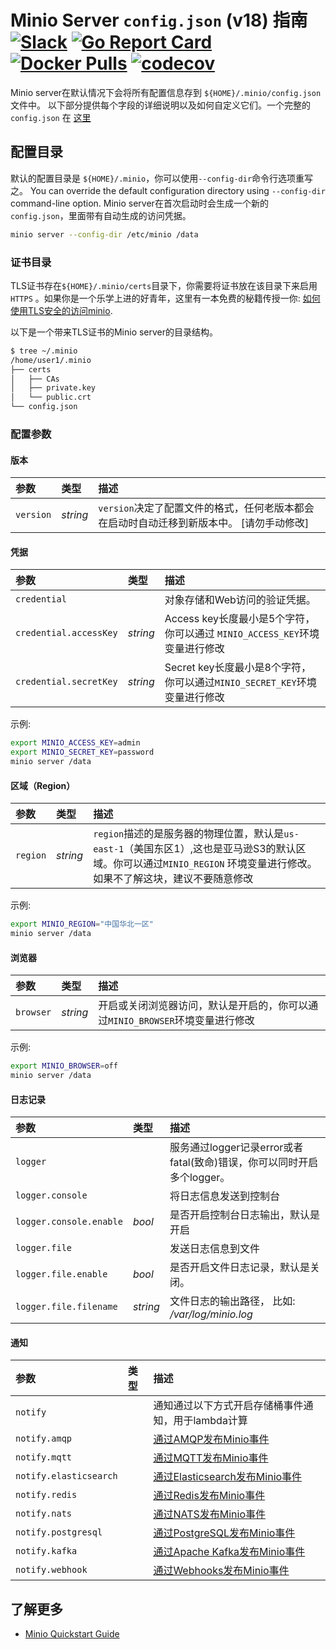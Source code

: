 # Minio Server `config.json` (v18) 指南 [![Slack](https://slack.minio.io/slack?type=svg)](https://slack.minio.io) [![Go Report Card](https://goreportcard.com/badge/minio/minio)](https://goreportcard.com/report/minio/minio) [![Docker Pulls](https://img.shields.io/docker/pulls/minio/minio.svg?maxAge=604800)](https://hub.docker.com/r/minio/minio/) [![codecov](https://codecov.io/gh/minio/minio/branch/master/graph/badge.svg)](https://codecov.io/gh/minio/minio)

Minio server在默认情况下会将所有配置信息存到 `${HOME}/.minio/config.json` 文件中。 以下部分提供每个字段的详细说明以及如何自定义它们。一个完整的 `config.json` 在 [这里](https://raw.githubusercontent.com/minio/minio/master/docs/config/config.sample.json)

## 配置目录
默认的配置目录是 `${HOME}/.minio`，你可以使用`--config-dir`命令行选项重写之。  You can override the default configuration directory using `--config-dir` command-line option. Minio server在首次启动时会生成一个新的`config.json`，里面带有自动生成的访问凭据。 

```sh
minio server --config-dir /etc/minio /data
```

### 证书目录
TLS证书存在``${HOME}/.minio/certs``目录下，你需要将证书放在该目录下来启用`HTTPS` 。如果你是一个乐学上进的好青年，这里有一本免费的秘籍传授一你: [如何使用TLS安全的访问minio](http://docs.minio.io/docs/zh_CN/how-to-secure-access-to-minio-server-with-tls).

以下是一个带来TLS证书的Minio server的目录结构。

```sh
$ tree ~/.minio
/home/user1/.minio
├── certs
│   ├── CAs
│   ├── private.key
│   └── public.crt
└── config.json
```

### 配置参数
#### 版本
|参数|类型|描述|
|:---|:---|:---|
|``version``|_string_| `version`决定了配置文件的格式，任何老版本都会在启动时自动迁移到新版本中。 [请勿手动修改]|

#### 凭据
|参数|类型|描述|
|:---|:---|:---|
|``credential``| |对象存储和Web访问的验证凭据。|
|``credential.accessKey`` | _string_ | Access key长度最小是5个字符，你可以通过 `MINIO_ACCESS_KEY`环境变量进行修改|
|``credential.secretKey`` | _string_ | Secret key长度最小是8个字符，你可以通过`MINIO_SECRET_KEY`环境变量进行修改|

示例:

```sh
export MINIO_ACCESS_KEY=admin
export MINIO_SECRET_KEY=password
minio server /data
```

#### 区域（Region）
|参数|类型|描述|
|:---|:---|:---|
|``region``| _string_ | `region`描述的是服务器的物理位置，默认是`us-east-1`（美国东区1）,这也是亚马逊S3的默认区域。你可以通过`MINIO_REGION` 环境变量进行修改。如果不了解这块，建议不要随意修改|

示例:

```sh
export MINIO_REGION="中国华北一区"
minio server /data
```

#### 浏览器
|参数|类型|描述|
|:---|:---|:---|
|``browser``| _string_ | 开启或关闭浏览器访问，默认是开启的，你可以通过``MINIO_BROWSER``环境变量进行修改|

示例:

```sh
export MINIO_BROWSER=off
minio server /data
```

#### 日志记录
|参数|类型|描述|
|:---|:---|:---|
|``logger ``| |服务通过logger记录error或者fatal(致命)错误，你可以同时开启多个logger。|
|``logger.console``| |将日志信息发送到控制台|
|``logger.console.enable``| _bool_ | 是否开启控制台日志输出，默认是开启|
|``logger.file``| |发送日志信息到文件|
|``logger.file.enable``| _bool_ | 是否开启文件日志记录，默认是关闭。|
|``logger.file.filename``| _string_ |文件日志的输出路径， 比如: _/var/log/minio.log_ |

#### 通知
|参数|类型|描述|
|:---|:---|:---|
|``notify``| |通知通过以下方式开启存储桶事件通知，用于lambda计算|
|``notify.amqp``| |[通过AMQP发布Minio事件](http://docs.minio.io/docs/zh_CN/minio-bucket-notification-guide#AMQP)|
|``notify.mqtt``| |[通过MQTT发布Minio事件](http://docs.minio.io/docs/zh_CN/minio-bucket-notification-guide#MQTT)|
|``notify.elasticsearch``| |[通过Elasticsearch发布Minio事件](http://docs.minio.io/docs/zh_CN/minio-bucket-notification-guide#Elasticsearch)|
|``notify.redis``| |[通过Redis发布Minio事件](http://docs.minio.io/docs/zh_CN/minio-bucket-notification-guide#Redis)|
|``notify.nats``| |[通过NATS发布Minio事件](http://docs.minio.io/docs/zh_CN/minio-bucket-notification-guide#NATS)|
|``notify.postgresql``| |[通过PostgreSQL发布Minio事件](http://docs.minio.io/docs/zh_CN/minio-bucket-notification-guide#PostgreSQL)|
|``notify.kafka``| |[通过Apache Kafka发布Minio事件](http://docs.minio.io/docs/zh_CN/minio-bucket-notification-guide#apache-kafka)|
|``notify.webhook``| |[通过Webhooks发布Minio事件](http://docs.minio.io/docs/zh_CN/minio-bucket-notification-guide#webhooks)|

## 了解更多
* [Minio Quickstart Guide](https://docs.minio.io/docs/minio-quickstart-guide)
